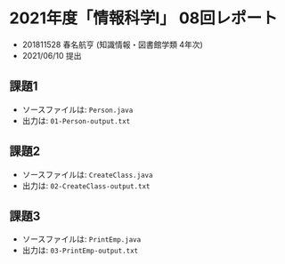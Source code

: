 # 2021年度「情報科学Ⅰ」 08回レポート

- 201811528 春名航亨 (知識情報・図書館学類 4年次)
- 2021/06/10 提出

## 課題1

- ソースファイルは: `Person.java`
- 出力は: `01-Person-output.txt`

## 課題2

- ソースファイルは: `CreateClass.java`
- 出力は: `02-CreateClass-output.txt`

## 課題3

- ソースファイルは: `PrintEmp.java`
- 出力は: `03-PrintEmp-output.txt`
